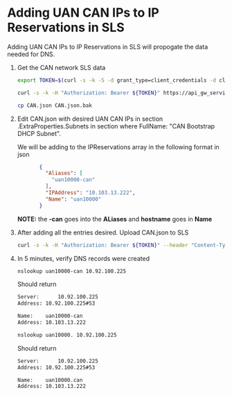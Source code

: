 # Adding UAN CAN IPs to IP Reservations in SLS

Adding UAN CAN IPs to IP Reservations in SLS will propogate the data needed for DNS.

1. Get the CAN network SLS data 
   ```bash
   export TOKEN=$(curl -s -k -S -d grant_type=client_credentials -d client_id=admin-client -d client_secret=`kubectl get secrets admin-client-auth -o jsonpath='{.data.client-secret}' | base64 -d` https://api-gw-service-nmn.local/keycloak/realms/shasta/protocol/openid-connect/token | jq -r '.access_token')

   curl -s -k -H "Authorization: Bearer ${TOKEN}" https://api_gw_service.local/apis/sls/v1/networks/CAN|jq > CAN.json
   
   cp CAN.json CAN.json.bak
   ```
2. Edit CAN.json with desired UAN CAN IPs in section .ExtraProperties.Subnets in section where FullName: "CAN Bootstrap DHCP Subnet".
    
   We will be adding to the IPReservations array in the following format in json
   ```json
          {
            "Aliases": [
              "uan10000-can"
            ],
            "IPAddress": "10.103.13.222",
            "Name": "uan10000"
          }
   ```
   **NOTE:** the **-can** goes into the **ALiases** and **hostname** goes in **Name**
3. After adding all the entries desired.  Upload CAN.json to SLS
   ```bash
   curl -s -k -H "Authorization: Bearer ${TOKEN}" --header "Content-Type: application/json" --request PUT --data @CAN.json https://api_gw_service.local/apis/sls/v1/networks/CAN 
   ```
4. In 5 minutes, verify DNS records were created
   ```bash
   nslookup uan10000-can 10.92.100.225
   ```
   Should return 
   ```bash
   Server:		10.92.100.225
   Address:	10.92.100.225#53

   Name:	uan10000-can
   Address: 10.103.13.222
   ```
      ```bash
   nslookup uan10000. 10.92.100.225
   ```
   Should return 
   ```bash
   Server:		10.92.100.225
   Address:	10.92.100.225#53

   Name:	uan10000.can
   Address: 10.103.13.222
   ```